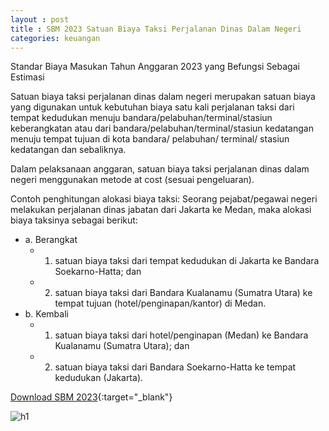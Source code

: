 ```yaml
---
layout : post
title : SBM 2023 Satuan Biaya Taksi Perjalanan Dinas Dalam Negeri
categories: keuangan
---
```


Standar Biaya Masukan Tahun Anggaran 2023 yang Befungsi Sebagai Estimasi

Satuan biaya taksi perjalanan dinas dalam negeri merupakan satuan biaya yang digunakan untuk kebutuhan biaya satu kali perjalanan taksi dari tempat kedudukan menuju bandara/pelabuhan/terminal/stasiun keberangkatan atau dari bandara/pelabuhan/terminal/stasiun kedatangan menuju tempat tujuan di kota bandara/ pelabuhan/ terminal/ stasiun kedatangan dan sebaliknya.

Dalam pelaksanaan anggaran, satuan biaya taksi perjalanan dinas dalam negeri menggunakan metode at cost (sesuai pengeluaran). 

Contoh penghitungan alokasi biaya taksi: Seorang pejabat/pegawai negeri melakukan perjalanan dinas jabatan dari Jakarta ke Medan, maka alokasi biaya taksinya sebagai berikut: 
- a. Berangkat
   - 1) satuan biaya taksi dari tempat kedudukan di Jakarta ke Bandara Soekarno-Hatta; dan
   - 2) satuan biaya taksi dari Bandara Kualanamu (Sumatra Utara) ke tempat tujuan (hotel/penginapan/kantor) di Medan.
- b. Kembali
   - 1) satuan biaya taksi dari hotel/penginapan (Medan) ke Bandara Kualanamu (Sumatra Utara); dan
   - 2) satuan biaya taksi dari Bandara Soekarno-Hatta ke tempat kedudukan (Jakarta).


[Download SBM 2023](https://firebasestorage.googleapis.com/v0/b/geotag-b7d33.appspot.com/o/SBM_2023.pdf?alt=media&token=228220bb-e660-47cd-bb6f-ef614ad11018){:target="_blank"}

![h1](https://firebasestorage.googleapis.com/v0/b/geotag-b7d33.appspot.com/o/SBM_2023_page-0103.jpg?alt=media&token=573f4b4d-c381-40d5-8f69-1a4b73fde942)